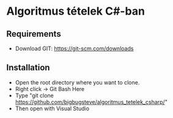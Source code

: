 # Algoritmus tételek C#-ban

## Requirements
- Download GIT: https://git-scm.com/downloads

## Installation
- Open the root directory where you want to clone.
- Right click -> Git Bash Here
- Type "git clone https://github.com/bigbugsteve/algoritmus_tetelek_csharp/"
- Then open with Visual Studio
